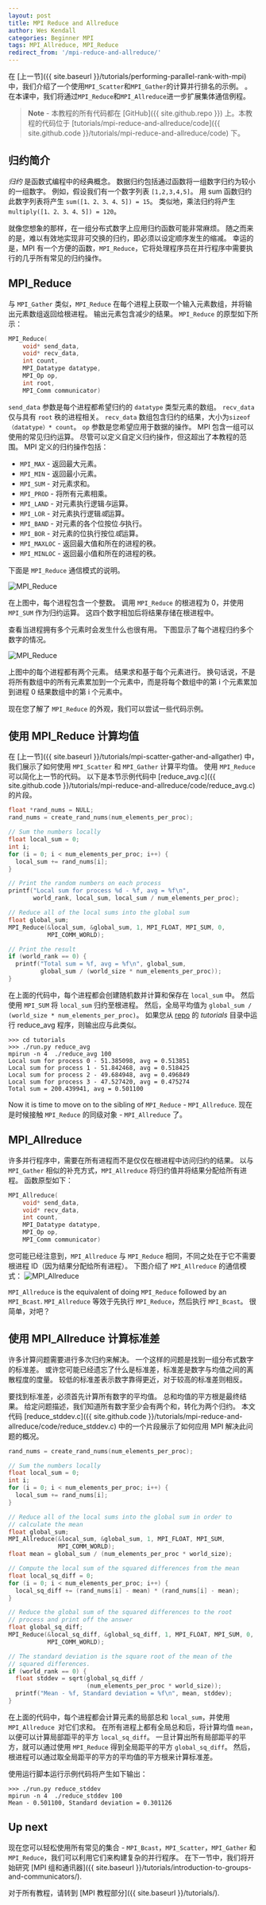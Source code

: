```yaml
---
layout: post
title: MPI Reduce and Allreduce
author: Wes Kendall
categories: Beginner MPI
tags: MPI_Allreduce, MPI_Reduce
redirect_from: '/mpi-reduce-and-allreduce/'
---
```


在 [上一节]({{ site.baseurl }}/tutorials/performing-parallel-rank-with-mpi) 中，我们介绍了一个使用`MPI_Scatter`和`MPI_Gather`的计算并行排名的示例。 。
在本课中，我们将通过`MPI_Reduce`和`MPI_Allreduce`进一步扩展集体通信例程。

> **Note** - 本教程的所有代码都在 [GitHub]({{ site.github.repo }}) 上。本教程的代码位于 [tutorials/mpi-reduce-and-allreduce/code]({{ site.github.code }}/tutorials/mpi-reduce-and-allreduce/code) 下。

## 归约简介

*归约* 是函数式编程中的经典概念。
数据归约包括通过函数将一组数字归约为较小的一组数字。
例如，假设我们有一个数字列表 `[1,2,3,4,5]`。
用 sum 函数归约此数字列表将产生 `sum([1、2、3、4、5]) = 15`。
类似地，乘法归约将产生 `multiply([1、2、3、4、5]) = 120`。

就像您想象的那样，在一组分布式数字上应用归约函数可能非常麻烦。
随之而来的是，难以有效地实现非可交换的归约，即必须以设定顺序发生的缩减。
幸运的是，MPI 有一个方便的函数，`MPI_Reduce`，它将处理程序员在并行程序中需要执行的几乎所有常见的归约操作。

## MPI_Reduce

与 `MPI_Gather` 类似，`MPI_Reduce` 在每个进程上获取一个输入元素数组，并将输出元素数组返回给根进程。
输出元素包含减少的结果。
`MPI_Reduce` 的原型如下所示：

```cpp
MPI_Reduce(
    void* send_data,
    void* recv_data,
    int count,
    MPI_Datatype datatype,
    MPI_Op op,
    int root,
    MPI_Comm communicator)
```

`send_data` 参数是每个进程都希望归约的 `datatype` 类型元素的数组。
`recv_data` 仅与具有 `root` 秩的进程相关。
`recv_data` 数组包含归约的结果，大小为`sizeof（datatype）* count`。
`op` 参数是您希望应用于数据的操作。
MPI 包含一组可以使用的常见归约运算。
尽管可以定义自定义归约操作，但这超出了本教程的范围。
MPI 定义的归约操作包括：

* `MPI_MAX` - 返回最大元素。
* `MPI_MIN` - 返回最小元素。
* `MPI_SUM` - 对元素求和。
* `MPI_PROD` - 将所有元素相乘。
* `MPI_LAND` - 对元素执行逻辑*与*运算。
* `MPI_LOR` - 对元素执行逻辑*或*运算。
* `MPI_BAND` - 对元素的各个位按位*与*执行。
* `MPI_BOR` - 对元素的位执行按位*或*运算。
* `MPI_MAXLOC` - 返回最大值和所在的进程的秩。
* `MPI_MINLOC` - 返回最小值和所在的进程的秩。

下面是 `MPI_Reduce` 通信模式的说明。

![MPI_Reduce](mpi_reduce_1.png)

在上图中，每个进程包含一个整数。
调用 `MPI_Reduce` 的根进程为 0，并使用 `MPI_SUM` 作为归约运算。
这四个数字相加后将结果存储在根进程中。

查看当进程拥有多个元素时会发生什么也很有用。
下图显示了每个进程归约多个数字的情况。

![MPI_Reduce](mpi_reduce_2.png)

上图中的每个进程都有两个元素。
结果求和基于每个元素进行。
换句话说，不是将所有数组中的所有元素累加到一个元素中，而是将每个数组中的第 i 个元素累加到进程 0 结果数组中的第 i 个元素中。

现在您了解了 `MPI_Reduce` 的外观，我们可以尝试一些代码示例。

## 使用 MPI_Reduce 计算均值

在 [上一节]({{ site.baseurl }}/tutorials/mpi-scatter-gather-and-allgather) 中，我们展示了如何使用 `MPI_Scatter` 和 `MPI_Gather` 计算平均值。
使用 `MPI_Reduce` 可以简化上一节的代码。
以下是本节示例代码中 [reduce_avg.c]({{ site.github.code }}/tutorials/mpi-reduce-and-allreduce/code/reduce_avg.c) 的片段。

```cpp
float *rand_nums = NULL;
rand_nums = create_rand_nums(num_elements_per_proc);

// Sum the numbers locally
float local_sum = 0;
int i;
for (i = 0; i < num_elements_per_proc; i++) {
  local_sum += rand_nums[i];
}

// Print the random numbers on each process
printf("Local sum for process %d - %f, avg = %f\n",
       world_rank, local_sum, local_sum / num_elements_per_proc);

// Reduce all of the local sums into the global sum
float global_sum;
MPI_Reduce(&local_sum, &global_sum, 1, MPI_FLOAT, MPI_SUM, 0,
           MPI_COMM_WORLD);

// Print the result
if (world_rank == 0) {
  printf("Total sum = %f, avg = %f\n", global_sum,
         global_sum / (world_size * num_elements_per_proc));
}
```

在上面的代码中，每个进程都会创建随机数并计算和保存在 `local_sum` 中。
然后使用 `MPI_SUM` 将 `local_sum` 归约至根进程。
然后，全局平均值为 `global_sum / (world_size * num_elements_per_proc)`。
如果您从 [repo]({{site.github.code}}) 的 *tutorials* 目录中运行 reduce_avg 程序，则输出应与此类似。

```
>>> cd tutorials
>>> ./run.py reduce_avg
mpirun -n 4  ./reduce_avg 100
Local sum for process 0 - 51.385098, avg = 0.513851
Local sum for process 1 - 51.842468, avg = 0.518425
Local sum for process 2 - 49.684948, avg = 0.496849
Local sum for process 3 - 47.527420, avg = 0.475274
Total sum = 200.439941, avg = 0.501100
```

Now it is time to move on to the sibling of `MPI_Reduce` - `MPI_Allreduce`.
现在是时候接触 `MPI_Reduce` 的同级对象 - `MPI_Allreduce` 了。

## MPI_Allreduce

许多并行程序中，需要在所有进程而不是仅仅在根进程中访问归约的结果。
以与 `MPI_Gather` 相似的补充方式，`MPI_Allreduce` 将归约值并将结果分配给所有进程。
函数原型如下：

```cpp
MPI_Allreduce(
    void* send_data,
    void* recv_data,
    int count,
    MPI_Datatype datatype,
    MPI_Op op,
    MPI_Comm communicator)
```

您可能已经注意到，`MPI_Allreduce` 与 `MPI_Reduce` 相同，不同之处在于它不需要根进程 ID（因为结果分配给所有进程）。
下图介绍了 `MPI_Allreduce` 的通信模式：
![MPI_Allreduce](mpi_allreduce_1.png)

`MPI_Allreduce` is the equivalent of doing `MPI_Reduce` followed by an `MPI_Bcast`.
`MPI_Allreduce` 等效于先执行 `MPI_Reduce`，然后执行 `MPI_Bcast`。
很简单，对吧？

## 使用 MPI_Allreduce 计算标准差

许多计算问题需要进行多次归约来解决。
一个这样的问题是找到一组分布式数字的标准差。
或许您可能已经遗忘了什么是标准差，标准差是数字与均值之间的离散程度的度量。
较低的标准差表示数字靠得更近，对于较高的标准差则相反。

要找到标准差，必须首先计算所有数字的平均值。
总和均值的平方根是最终结果。
给定问题描述，我们知道所有数字至少会有两个和，转化为两个归约。
本文代码 [reduce_stddev.c]({{ site.github.code }}/tutorials/mpi-reduce-and-allreduce/code/reduce_stddev.c) 中的一个片段展示了如何应用 MPI 解决此问题的概况。

```cpp
rand_nums = create_rand_nums(num_elements_per_proc);

// Sum the numbers locally
float local_sum = 0;
int i;
for (i = 0; i < num_elements_per_proc; i++) {
  local_sum += rand_nums[i];
}

// Reduce all of the local sums into the global sum in order to
// calculate the mean
float global_sum;
MPI_Allreduce(&local_sum, &global_sum, 1, MPI_FLOAT, MPI_SUM,
              MPI_COMM_WORLD);
float mean = global_sum / (num_elements_per_proc * world_size);

// Compute the local sum of the squared differences from the mean
float local_sq_diff = 0;
for (i = 0; i < num_elements_per_proc; i++) {
  local_sq_diff += (rand_nums[i] - mean) * (rand_nums[i] - mean);
}

// Reduce the global sum of the squared differences to the root
// process and print off the answer
float global_sq_diff;
MPI_Reduce(&local_sq_diff, &global_sq_diff, 1, MPI_FLOAT, MPI_SUM, 0,
           MPI_COMM_WORLD);

// The standard deviation is the square root of the mean of the
// squared differences.
if (world_rank == 0) {
  float stddev = sqrt(global_sq_diff /
                      (num_elements_per_proc * world_size));
  printf("Mean - %f, Standard deviation = %f\n", mean, stddev);
}
```

在上面的代码中，每个进程都会计算元素的局部总和 `local_sum`，并使用 `MPI_Allreduce `对它们求和。
在所有进程上都有全局总和后，将计算均值 `mean`，以便可以计算局部距平的平方 `local_sq_diff`。
一旦计算出所有局部距平的平方，就可以通过使用 `MPI_Reduce` 得到全局距平的平方 `global_sq_diff`。
然后，根进程可以通过取全局距平的平方的平均值的平方根来计算标准差。

使用运行脚本运行示例代码将产生如下输出：

```
>>> ./run.py reduce_stddev
mpirun -n 4  ./reduce_stddev 100
Mean - 0.501100, Standard deviation = 0.301126
```

## Up next

现在您可以轻松使用所有常见的集合 - `MPI_Bcast`，`MPI_Scatter`，`MPI_Gather` 和 `MPI_Reduce`，我们可以利用它们来构建复杂的并行程序。
在下一节中，我们将开始研究 [MPI 组和通讯器]({{ site.baseurl }}/tutorials/introduction-to-groups-and-communicators/).

对于所有教程，请转到 [MPI 教程部分]({{ site.baseurl }}/tutorials/).
